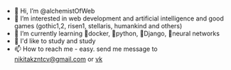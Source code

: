 - 👋 Hi, I’m @alchemistOfWeb
- 👀 I’m interested in web development and artificial intelligence and good games (gothic1,2, risen1, stellaris, humankind and others)
- 🌱 I’m currently learning 🐋docker, 🐍python, 🚀Django, 🧠neural networks
- 🎯 I'd like to study and study
- 📫 How to reach me - easy. send me message to nikitakzntcv@gmail.com or [vk](https://vk.com/nikita.kuznetsov99)

<!---
alchemistOfWeb/alchemistOfWeb is a ✨ special ✨ repository because its `README.md` (this file) appears on your GitHub profile.
You can click the Preview link to take a look at your changes.
--->

